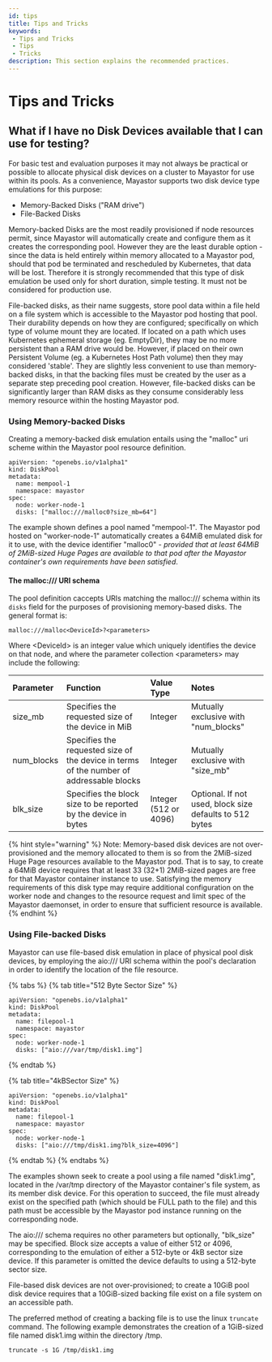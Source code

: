 ```yaml
---
id: tips
title: Tips and Tricks
keywords:
 - Tips and Tricks
 - Tips
 - Tricks
description: This section explains the recommended practices.
---
```

# Tips and Tricks

## What if I have no Disk Devices available that I can use for testing?

For basic test and evaluation purposes it may not always be practical or possible to allocate physical disk devices on a cluster to Mayastor for use within its pools.  As a convenience, Mayastor supports two disk device type emulations for this purpose:

* Memory-Backed Disks \("RAM drive"\)
* File-Backed Disks

Memory-backed Disks are the most readily provisioned if node resources permit, since Mayastor will automatically create and configure them as it creates the corresponding pool.  However they are the least durable option - since the data is held entirely within memory allocated to a Mayastor pod, should that pod be terminated and rescheduled by Kubernetes, that data will be lost.  Therefore it is strongly recommended that this type of disk emulation be used only for short duration, simple testing.  It must not be considered for production use.

File-backed disks, as their name suggests, store pool data within a file held on a file system which is accessible to the Mayastor pod hosting that pool.  Their durability depends on how they are configured;  specifically on which type of volume mount they are located.  If located on a path which uses Kubernetes ephemeral storage \(eg. EmptyDir\), they may be no more persistent than a RAM drive would be.  However, if placed on their own Persistent Volume \(eg. a Kubernetes Host Path volume\) then they may considered 'stable'.  They are slightly less convenient to use than memory-backed disks, in that the backing files must be created by the user as a separate step preceding pool creation.  However, file-backed disks can be significantly larger than RAM disks as they consume considerably less memory resource within the hosting Mayastor pod.

### Using Memory-backed Disks

Creating a memory-backed disk emulation entails using the "malloc" uri scheme within the Mayastor pool resource definition.

```text
apiVersion: "openebs.io/v1alpha1"
kind: DiskPool
metadata:
  name: mempool-1
  namespace: mayastor
spec:
  node: worker-node-1
  disks: ["malloc:///malloc0?size_mb=64"]
```

The example shown defines a pool named "mempool-1".  The Mayastor pod hosted on "worker-node-1" automatically creates a 64MiB emulated disk for it to use, with the device identifier "malloc0" - _provided that at least 64MiB  of 2MiB-sized Huge Pages are available to that pod after the Mayastor container's own requirements have been satisfied_.

#### The malloc:/// URI schema

The pool definition caccepts URIs matching the malloc:/// schema within its `disks` field for the purposes of provisioning memory-based disks.  The general format is:

`malloc:///malloc<DeviceId>?<parameters>`

Where &lt;DeviceId&gt; is an integer value which uniquely identifies the device on that node, and where the parameter collection &lt;parameters&gt; may include the following:

| Parameter | Function | Value Type | Notes |
| :--- | :--- | :--- | :--- |
| size\_mb | Specifies the requested size of the device in MiB | Integer | Mutually exclusive with "num\_blocks" |
| num\_blocks | Specifies the requested size of the device in terms of the number of addressable blocks | Integer | Mutually exclusive with "size\_mb" |
| blk\_size | Specifies the block size to be reported by the device in bytes | Integer \(512 or 4096\) | Optional.  If not used, block size defaults to 512 bytes |

{% hint style="warning" %}
Note:  Memory-based disk devices are not over-provisioned and the memory allocated to them is so from the 2MiB-sized Huge Page resources available to the Mayastor pod.  That is to say,  to create a 64MiB device requires that at least 33 \(32+1\) 2MiB-sized pages are free for that Mayastor container instance to use.  Satisfying the memory requirements of this disk type may require additional configuration on the worker node and changes to the resource request and limit spec of the Mayastor daemonset, in order to ensure that sufficient resource is available.
{% endhint %}

### Using File-backed Disks

Mayastor can use file-based disk emulation in place of physical pool disk devices, by employing the aio:/// URI schema within the pool's declaration in order to identify the location of the file resource.

{% tabs %}
{% tab title="512 Byte Sector Size" %}
```text
apiVersion: "openebs.io/v1alpha1"
kind: DiskPool
metadata:
  name: filepool-1
  namespace: mayastor
spec:
  node: worker-node-1
  disks: ["aio:///var/tmp/disk1.img"]
```
{% endtab %}

{% tab title="4kBSector Size" %}
```
apiVersion: "openebs.io/v1alpha1"
kind: DiskPool
metadata:
  name: filepool-1
  namespace: mayastor
spec:
  node: worker-node-1
  disks: ["aio:///tmp/disk1.img?blk_size=4096"]
```
{% endtab %}
{% endtabs %}

The examples shown seek to create a pool using a file named "disk1.img", located in the /var/tmp directory of the Mayastor container's file system, as its member disk device.  For this operation to succeed, the file must already exist on the specified path \(which should be FULL path to the file\) and this path must be accessible by the Mayastor pod instance running on the corresponding node.

The aio:/// schema requires no other parameters but optionally, "blk\_size" may be specified.  Block size accepts a value of either 512 or 4096, corresponding to the emulation of either a 512-byte or 4kB sector size device.  If this parameter is omitted the device defaults to using a 512-byte sector size.

File-based disk devices are not over-provisioned; to create a 10GiB pool disk device requires that a 10GiB-sized backing file exist on a file system on an accessible path.

The preferred method of creating a backing file is to use the  linux `truncate` command.  The following example demonstrates the creation of a 1GiB-sized file named disk1.img within the directory /tmp.

```text
truncate -s 1G /tmp/disk1.img
```



